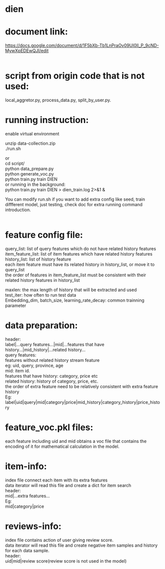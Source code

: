 # dien

# document link:  
https://docs.google.com/document/d/1F5bXb-Tb1LnPraOv09UI0Il_P_9cND-MywXpEDEwQJI/edit  
<br/>

# script from origin code that is not used:  
local_aggretor.py, process_data.py, split_by_user.py. 

# running instruction:  
enable virtual environment  

unzip data-collection.zip  
./run.sh  

or  
cd script/  
python data_prepare.py  
python generate_voc.py  
python train.py train DIEN  
or running in the background:  
python train.py train DIEN > dien_train.log 2>&1 &  


You can modify run.sh if you want to add extra config like seed, train diffferent model, just testing, check doc for extra running command introduction.  
<br/>


# feature config file:  
query_list: list of query features which do not have related history features  
item_feature_list: list of item features which have related history features  
history_list: list of history feature  
each item feature must have its related history in history_list, or move it to query_list  
the order of features in item_feature_list must be consistent with their related history features in history_list  

maxlen: the max length of history that will be extracted and used   
test_iter: how often to run test data  
Embedding_dim, batch_size, learning_rate_decay: common trainning parameter  <br/> 



# data preparation:  
header:  
label|...query features...|mid|...features that have history...|mid_history|...related history...  
query features:  
features without related history stream feature  
eg: uid, query, province, age  
mid: item id.  
features that have history: category, price etc  
related history: history of category, price, etc. <br/> 
the order of extra feature need to be relatively consistent with extra feature history  
Eg:  
label|uid|query|mid|category|price|mid_history|category_history|price_history  <br/> 

# feature_voc.pkl files:  
each feature including uid and mid obtains a voc file that contains the encoding of it for mathematical calculation in the model.  


# item-info:  
index file connect each item with its extra features  
data iterator will read this file and create a dict for item search  
header:  
mid|...extra features...  
Eg:  
mid|category|price  <br/> 
 
# reviews-info:  
index file contains action of user giving review score.  
data iterator will read this file and create negative item samples and history for each data sample.  
header:  
uid|mid|review score(review score is not used in the model)  






